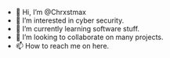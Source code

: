 - 👋 Hi, I’m @Chrxstmax
- 👀 I’m interested in cyber security. 
- 🌱 I’m currently learning software stuff.
- 💞️ I’m looking to collaborate on many projects.
- 📫 How to reach me on here.

<!---
Chrxstmax/Chrxstmax is a ✨ special ✨ repository because its `README.md` (this file) appears on your GitHub profile.
You can click the Preview link to take a look at your changes.
--->
